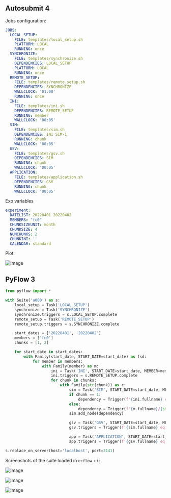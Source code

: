 ## Autosubmit 4

Jobs configuration:

```yaml
JOBS:
  LOCAL_SETUP:
    FILE: templates/local_setup.sh
    PLATFORM: LOCAL
    RUNNING: once
  SYNCHRONIZE:
    FILE: templates/synchronize.sh
    DEPENDENCIES: LOCAL_SETUP
    PLATFORM: LOCAL
    RUNNING: once
  REMOTE_SETUP:
    FILE: templates/remote_setup.sh
    DEPENDENCIES: SYNCHRONIZE
    WALLCLOCK: '01:00'
    RUNNING: once
  INI:
    FILE: templates/ini.sh
    DEPENDENCIES: REMOTE_SETUP
    RUNNING: member
    WALLCLOCK: '00:05'
  SIM:
    FILE: templates/sim.sh
    DEPENDENCIES: INI SIM-1
    RUNNING: chunk
    WALLCLOCK: '00:05'
  GSV:
    FILE: templates/gsv.sh
    DEPENDENCIES: SIM
    RUNNING: chunk
    WALLCLOCK: '00:05'
  APPLICATION:
    FILE: templates/application.sh
    DEPENDENCIES: GSV
    RUNNING: chunk
    WALLCLOCK: '00:05'
```

Exp variables

```yaml
experiment:
  DATELIST: 20220401 20220402
  MEMBERS: "fc0"
  CHUNKSIZEUNIT: month
  CHUNKSIZE: 4
  NUMCHUNKS: 2
  CHUNKINI: ''
  CALENDAR: standard
```

Plot:

![image](https://user-images.githubusercontent.com/304786/204065990-319fde71-56d2-4396-9363-b304014956d5.png)

## PyFlow 3

```py
from pyflow import *

with Suite('a000') as s:
    local_setup = Task('LOCAL_SETUP')
    synchronize = Task('SYNCHRONIZE')
    synchronize.triggers = s.LOCAL_SETUP.complete
    remote_setup = Task('REMOTE_SETUP')
    remote_setup.triggers = s.SYNCHRONIZE.complete

    start_dates = ['20220401', '20220402']
    members = ['fc0']
    chunks = [1, 2]

    for start_date in start_dates:
        with Family(start_date, START_DATE=start_date) as fsd:
            for member in members:
                with Family(member) as m:
                    ini = Task('INI', START_DATE=start_date, MEMBER=member)
                    ini.triggers = s.REMOTE_SETUP.complete
                    for chunk in chunks:
                        with Family(str(chunk)) as c:
                            sim = Task('SIM', START_DATE=start_date, MEMBER=member, CHUNK=str(chunk))
                            if chunk == 1:
                                dependency = Trigger(f'{ini.fullname} eq complete')
                            else:
                                dependency = Trigger(f'{m.fullname}/{str(chunk - 1)}/SIM eq complete')
                            sim.add_node(dependency)

                            gsv = Task('GSV', START_DATE=start_date, MEMBER=member, CHUNK=str(chunk))
                            gsv.triggers = Trigger(f'{sim.fullname} eq complete')

                            app = Task('APPLICATION', START_DATE=start_date, MEMBER=member, CHUNK=str(chunk))
                            app.triggers = Trigger(f'{gsv.fullname} eq complete')

s.replace_on_server(host='localhost', port=3141)
```

Screenshots of the suite loaded in `ecflow_ui`:

![image](https://user-images.githubusercontent.com/304786/204066040-0e60a3ca-4262-4374-9819-35d19bef9cc8.png)

![image](https://user-images.githubusercontent.com/304786/204066051-47712270-df66-4841-996e-9881925d789e.png)

![image](https://user-images.githubusercontent.com/304786/204066077-1e9afd83-bd32-4c0e-b9c7-bc518714b97d.png)
